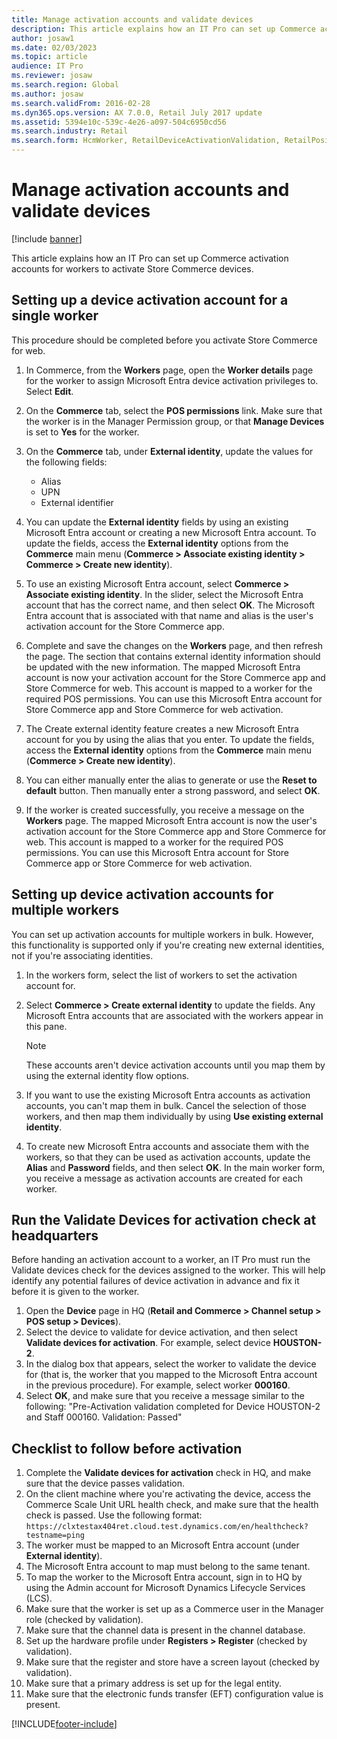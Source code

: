 ```yaml
---
title: Manage activation accounts and validate devices
description: This article explains how an IT Pro can set up Commerce activation accounts for workers to activate Store Commerce devices.
author: josaw1
ms.date: 02/03/2023
ms.topic: article
audience: IT Pro
ms.reviewer: josaw
ms.search.region: Global
ms.author: josaw
ms.search.validFrom: 2016-02-28
ms.dyn365.ops.version: AX 7.0.0, Retail July 2017 update
ms.assetid: 5394e10c-539c-4e26-a097-504c6950cd56
ms.search.industry: Retail
ms.search.form: HcmWorker, RetailDeviceActivationValidation, RetailPositionPosPermission
---
```


# Manage activation accounts and validate devices

[!include [banner](../includes/banner.md)]

This article explains how an IT Pro can set up Commerce activation accounts for workers to activate Store Commerce devices.

## Setting up a device activation account for a single worker

This procedure should be completed before you activate Store Commerce for web.

1. In Commerce, from the **Workers** page, open the **Worker details** page for the worker to assign Microsoft Entra device activation privileges to. Select **Edit**.
2. On the **Commerce** tab, select the **POS permissions** link. Make sure that the worker is in the Manager Permission group, or that **Manage Devices** is set to **Yes** for the worker.
3. On the **Commerce** tab, under **External identity**, update the values for the following fields:

    - Alias
    - UPN
    - External identifier

4. You can update the **External identity** fields by using an existing Microsoft Entra account or creating a new Microsoft Entra account. To update the fields, access the **External identity** options from the **Commerce** main menu (**Commerce \> Associate existing identity \> Commerce \> Create new identity**).
5. To use an existing Microsoft Entra account, select **Commerce \> Associate existing identity**. In the slider, select the Microsoft Entra account that has the correct name, and then select **OK**. The Microsoft Entra account that is associated with that name and alias is the user's activation account for the Store Commerce app.
6. Complete and save the changes on the **Workers** page, and then refresh the page. The section that contains external identity information should be updated with the new information. The mapped Microsoft Entra account is now your activation account for the Store Commerce app and Store Commerce for web. This account is mapped to a worker for the required POS permissions. You can use this Microsoft Entra account for Store Commerce app and Store Commerce for web activation.
7. The Create external identity feature creates a new Microsoft Entra account for you by using the alias that you enter. To update the fields, access the **External identity** options from the **Commerce** main menu (**Commerce \> Create new identity**).
8. You can either manually enter the alias to generate or use the **Reset to default** button. Then manually enter a strong password, and select **OK**.
9. If the worker is created successfully, you receive a message on the **Workers** page. The mapped Microsoft Entra account is now the user's activation account for the Store Commerce app and Store Commerce for web. This account is mapped to a worker for the required POS permissions. You can use this Microsoft Entra account for Store Commerce app or Store Commerce for web activation.

## Setting up device activation accounts for multiple workers

You can set up activation accounts for multiple workers in bulk. However, this functionality is supported only if you're creating new external identities, not if you're associating identities.

1. In the workers form, select the list of workers to set the activation account for.
2. Select **Commerce \> Create external identity** to update the fields. Any Microsoft Entra accounts that are associated with the workers appear in this pane.

    > [!NOTE]
    > These accounts aren't device activation accounts until you map them by using the external identity flow options.

3. If you want to use the existing Microsoft Entra accounts as activation accounts, you can't map them in bulk. Cancel the selection of those workers, and then map them individually by using **Use existing external identity**.
4. To create new Microsoft Entra accounts and associate them with the workers, so that they can be used as activation accounts, update the **Alias** and **Password** fields, and then select **OK**. In the main worker form, you receive a message as activation accounts are created for each worker.

## Run the Validate Devices for activation check at headquarters

Before handing an activation account to a worker, an IT Pro must run the Validate devices check for the devices assigned to the worker. This will help identify any potential failures of device activation in advance and fix it before it is given to the worker.

1. Open the **Device** page in HQ (**Retail and Commerce \> Channel setup \> POS setup \> Devices**).
2. Select the device to validate for device activation, and then select **Validate devices for activation**. For example, select device **HOUSTON-2**.
3. In the dialog box that appears, select the worker to validate the device for (that is, the worker that you mapped to the Microsoft Entra account in the previous procedure). For example, select worker **000160**.
4. Select **OK**, and make sure that you receive a message similar to the following: "Pre-Activation validation completed for Device HOUSTON-2 and Staff 000160. Validation: Passed"

## Checklist to follow before activation

1. Complete the **Validate devices for activation** check in HQ, and make sure that the device passes validation.
2. On the client machine where you're activating the device, access the Commerce Scale Unit URL health check, and make sure that the health check is passed. Use the following format: `https://clxtestax404ret.cloud.test.dynamics.com/en/healthcheck?testname=ping`
3. The worker must be mapped to an Microsoft Entra account (under **External identity**).
4. The Microsoft Entra account to map must belong to the same tenant.
5. To map the worker to the Microsoft Entra account, sign in to HQ by using the Admin account for Microsoft Dynamics Lifecycle Services (LCS).
6. Make sure that the worker is set up as a Commerce user in the Manager role (checked by validation).
7. Make sure that the channel data is present in the channel database.
8. Set up the hardware profile under **Registers \> Register** (checked by validation).
9. Make sure that the register and store have a screen layout (checked by validation).
10. Make sure that a primary address is set up for the legal entity.
11. Make sure that the electronic funds transfer (EFT) configuration value is present.


[!INCLUDE[footer-include](../../includes/footer-banner.md)]